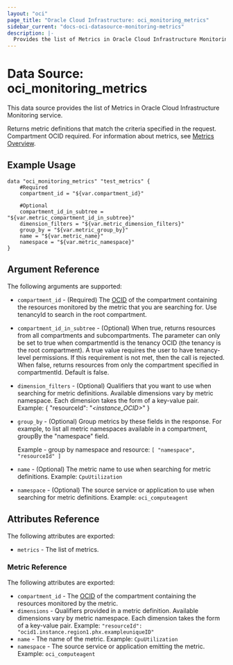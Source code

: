```yaml
---
layout: "oci"
page_title: "Oracle Cloud Infrastructure: oci_monitoring_metrics"
sidebar_current: "docs-oci-datasource-monitoring-metrics"
description: |-
  Provides the list of Metrics in Oracle Cloud Infrastructure Monitoring service
---
```


# Data Source: oci_monitoring_metrics
This data source provides the list of Metrics in Oracle Cloud Infrastructure Monitoring service.

Returns metric definitions that match the criteria specified in the request. Compartment OCID required.
For information about metrics, see [Metrics Overview](https://docs.cloud.oracle.com/iaas/Content/Monitoring/Concepts/monitoringoverview.htm#MetricsOverview).


## Example Usage

```hcl
data "oci_monitoring_metrics" "test_metrics" {
	#Required
	compartment_id = "${var.compartment_id}"

	#Optional
	compartment_id_in_subtree = "${var.metric_compartment_id_in_subtree}"
	dimension_filters = "${var.metric_dimension_filters}"
	group_by = "${var.metric_group_by}"
	name = "${var.metric_name}"
	namespace = "${var.metric_namespace}"
}
```

## Argument Reference

The following arguments are supported:

* `compartment_id` - (Required) The [OCID](https://docs.cloud.oracle.com/iaas/Content/General/Concepts/identifiers.htm) of the compartment containing the resources monitored by the metric that you are searching for. Use tenancyId to search in the root compartment. 
* `compartment_id_in_subtree` - (Optional) When true, returns resources from all compartments and subcompartments. The parameter can only be set to true when compartmentId is the tenancy OCID (the tenancy is the root compartment). A true value requires the user to have tenancy-level permissions. If this requirement is not met, then the call is rejected. When false, returns resources from only the compartment specified in compartmentId. Default is false. 
* `dimension_filters` - (Optional) Qualifiers that you want to use when searching for metric definitions. Available dimensions vary by metric namespace. Each dimension takes the form of a key-value pair.  Example: { "resourceId": "<var>&lt;instance_OCID&gt;</var>" } 
* `group_by` - (Optional) Group metrics by these fields in the response. For example, to list all metric namespaces available in a compartment, groupBy the "namespace" field.

	Example - group by namespace and resource: `[ "namespace", "resourceId" ]` 
* `name` - (Optional) The metric name to use when searching for metric definitions.  Example: `CpuUtilization` 
* `namespace` - (Optional) The source service or application to use when searching for metric definitions.  Example: `oci_computeagent` 


## Attributes Reference

The following attributes are exported:

* `metrics` - The list of metrics.

### Metric Reference

The following attributes are exported:

* `compartment_id` - The [OCID](https://docs.cloud.oracle.com/iaas/Content/General/Concepts/identifiers.htm) of the compartment containing the resources monitored by the metric. 
* `dimensions` - Qualifiers provided in a metric definition. Available dimensions vary by metric namespace. Each dimension takes the form of a key-value pair.  Example: `"resourceId": "ocid1.instance.region1.phx.exampleuniqueID"` 
* `name` - The name of the metric.  Example: `CpuUtilization` 
* `namespace` - The source service or application emitting the metric.  Example: `oci_computeagent` 

